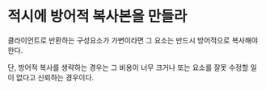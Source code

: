 # 적시에 방어적 복사본을 만들라

클라이언트로 반환하는 구성요소가 가변이라면 그 요소는 반드시 방어적으로 복사해야 한다.

단, 방어적 복사를 생략하는 경우는 그 비용이 너무 크거나 또는 요소를 잘못 수정할 일이 없다고 신뢰하는 경우이다.
